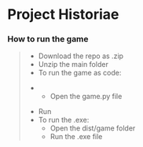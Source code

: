 # Project Historiae

### How to run the game
> - Download the repo as .zip
> - Unzip the main folder
> - To run the game as code:
>  + - Open the game.py file
>   - Run
> - To run the .exe:
>   - Open the dist/game folder
>   - Run the .exe file
